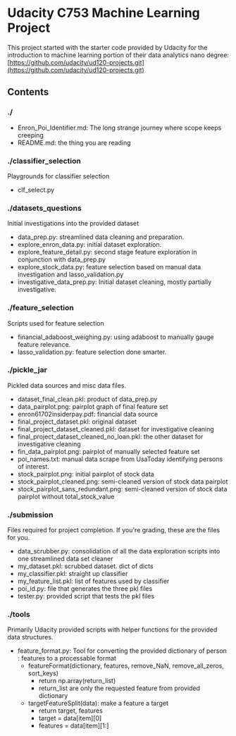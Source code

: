 # Udacity C753 Machine Learning Project

This project started with the starter code provided by Udacity for the introduction to machine learning portion of their data analytics nano degree: [https://github.com/udacity/ud120-projects.git](https://github.com/udacity/ud120-projects.git)  

## Contents

### ./

* Enron_Poi_Identifier.md: The long strange journey where scope keeps creeping
* README.md: the thing you are reading

### ./classifier_selection

Playgrounds for classifier selection

* clf_select.py

### ./datasets_questions

Initial investigations into the provided dataset  

* data_prep.py: streamlined data cleaning and preparation.
* explore_enron_data.py: initial dataset exploration.
* explore_feature_detail.py: second stage feature exploration in conjunction with data_prep.py
* explore_stock_data.py: feature selection based on manual data investigation and lasso_validation.py
* investigative_data_prep.py: Initial dataset cleaning, mostly partially investigative.

### ./feature_selection

Scripts used for feature selection  

* financial_adaboost_weighing.py: using adaboost to manually gauge feature relevance.
* lasso_validation.py: feature selection done smarter.

### ./pickle_jar

Pickled data sources and misc data files.  

* dataset_final_clean.pkl: product of data_prep.py
* data_pairplot.png: pairplot graph of final feature set
* enron61702insiderpay.pdf: financial data source
* final_project_dataset.pkl: original dataset
* final_project_dataset_cleaned.pkl: dataset for investigative cleaning
* final_project_dataset_cleaned_no_loan.pkl: the other dataset for investigative cleaning
* fin_data_pairplot.png: pairplot of manually selected feature set
* poi_names.txt: manual data scrape from UsaToday identifying persons of interest.
* stock_pairplot.png: initial pairplot of stock data
* stock_pairplot_cleaned.png: semi-cleaned version of stock data pairplot
* stock_pairplot_sans_redundant.png: semi-cleaned version of stock data pairplot without total_stock_value

### ./submission

Files required for project completion. If you're grading, these are the files for you.

* data_scrubber.py: consolidation of all the data exploration scripts into one streamlined data set cleaner
* my_dataset.pkl: scrubbed dataset. dict of dicts
* my_classifier.pkl: straight up classifier
* my_feature_list.pkl: list of features used by classifier
* poi_id.py: file that generates the three pkl files
* tester.py: provided script that tests the pkl files


### ./tools

Primarily Udacity provided scripts with helper functions for the provided data structures.  

* feature_format.py: Tool for converting the provided dictionary of person : features to a processable format
  * featureFormat(dictionary, features, remove_NaN, remove_all_zeros, sort_keys)
    * return np.array(return_list)
    * return_list are only the requested feature from provided dictionary
  * targetFeatureSplit(data): make a feature a target
    * return target, features
    * target = data[item][0]
    * features = data[item][1:]

